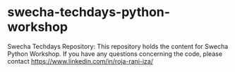 # swecha-techdays-python-workshop
Swecha Techdays Repository: This repository holds the content for Swecha Python Workshop. If you have any questions concerning the code, please contact https://www.linkedin.com/in/roja-rani-iza/
